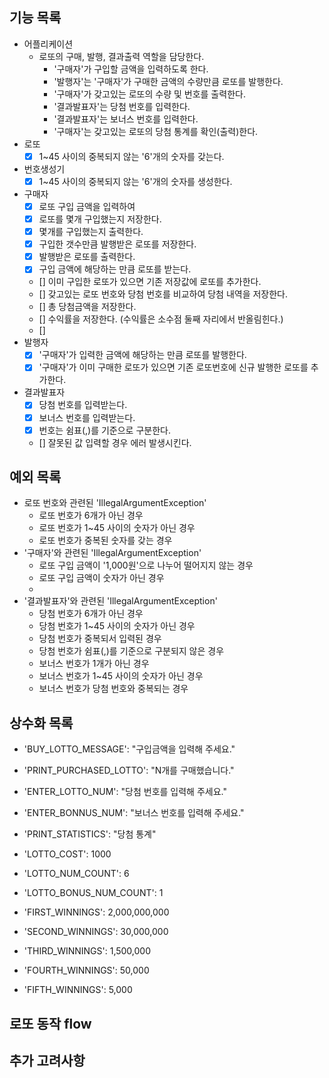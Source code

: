## 기능 목록
- 어플리케이션
  - 로또의 구매, 발행, 결과출력 역할을 담당한다.
    - '구매자'가 구입할 금액을 입력하도록 한다.
    - '발행자'는 '구매자'가 구매한 금액의 수량만큼 로또를 발행한다.
    - '구매자'가 갖고있는 로또의 수량 및 번호를 출력한다.
    - '결과발표자'는 당첨 번호를 입력한다.
    - '결과발표자'는 보너스 번호를 입력한다.
    - '구매자'는 갖고있는 로또의 당첨 통계를 확인(출력)한다.
- 로또
  - [x] 1~45 사이의 중복되지 않는 '6'개의 숫자를 갖는다.
- 번호생성기
  - [x] 1~45 사이의 중복되지 않는 '6'개의 숫자를 생성한다.
- 구매자
  - [x] 로또 구입 금액을 입력하여
  - [x] 로또를 몇개 구입했는지 저장한다.
  - [x] 몇개를 구입했는지 출력한다.
  - [x] 구입한 갯수만큼 발행받은 로또를 저장한다.
  - [x] 발행받은 로또를 출력한다.
  - [x] 구입 금액에 해당하는 만큼 로또를 받는다.
  - [] 이미 구입한 로또가 있으면 기존 저장값에 로또를 추가한다.
  - [] 갖고있는 로또 번호와 당첨 번호를 비교하여 당첨 내역을 저장한다.
  - [] 총 당첨금액을 저장한다.
  - [] 수익률을 저장한다. (수익률은 소수점 둘째 자리에서 반올림힌다.)
  - [] 
- 발행자
  - [x] '구매자'가 입력한 금액에 해당하는 만큼 로또를 발행한다.
  - [x] '구매자'가 이미 구매한 로또가 있으면 기존 로또번호에 신규 발행한 로또를 추가한다.
- 결과발표자
  - [x] 당첨 번호를 입력받는다.
  - [x] 보너스 번호를 입력받는다.
  - [x] 번호는 쉼표(,)를 기준으로 구분한다.
  - [] 잘못된 값 입력할 경우 에러 발생시킨다.

## 예외 목록
- 로또 번호와 관련된 'IllegalArgumentException'
  - 로또 번호가 6개가 아닌 경우
  - 로또 번호가 1~45 사이의 숫자가 아닌 경우
  - 로또 번호가 중복된 숫자를 갖는 경우
- '구매자'와 관련된 'IllegalArgumentException'
  - 로또 구입 금액이 '1,000원'으로 나누어 떨어지지 않는 경우
  - 로또 구입 금액이 숫자가 아닌 경우
  - 
- '결과발표자'와 관련된 'IllegalArgumentException'
  - 당첨 번호가 6개가 아닌 경우
  - 당첨 번호가 1~45 사이의 숫자가 아닌 경우
  - 당첨 번호가 중복되서 입력된 경우
  - 당첨 번호가 쉼표(,)를 기준으로 구분되지 않은 경우
  - 보너스 번호가 1개가 아닌 경우
  - 보너스 번호가 1~45 사이의 숫자가 아닌 경우
  - 보너스 번호가 당첨 번호와 중복되는 경우

## 상수화 목록
- 'BUY_LOTTO_MESSAGE': "구입금액을 입력해 주세요."
- 'PRINT_PURCHASED_LOTTO': "N개를 구매했습니다."
- 'ENTER_LOTTO_NUM': "당첨 번호를 입력해 주세요."
- 'ENTER_BONNUS_NUM': "보너스 번호를 입력해 주세요."
- 'PRINT_STATISTICS': "당첨 통계"

- 'LOTTO_COST': 1000
- 'LOTTO_NUM_COUNT': 6
- 'LOTTO_BONUS_NUM_COUNT': 1
- 'FIRST_WINNINGS': 2,000,000,000
- 'SECOND_WINNINGS': 30,000,000
- 'THIRD_WINNINGS': 1,500,000
- 'FOURTH_WINNINGS': 50,000
- 'FIFTH_WINNINGS': 5,000

## 로또 동작 flow

## 추가 고려사항